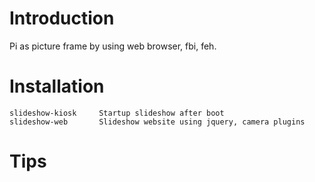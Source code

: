 <!---
/*******************************************************************************
// Project name   :
// File name      : !!FILE
// Created date   : !!DATE
// Author         : Ngoc-Sinh Nguyen
// Last modified  : !!DATE
// Desc           :
*******************************************************************************/
-->
Introduction
============
Pi as picture frame by using web browser, fbi, feh.

Installation
============

	slideshow-kiosk		Startup slideshow after boot
	slideshow-web		Slideshow website using jquery, camera plugins

Tips
====


